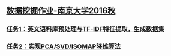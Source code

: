 ## [数据挖掘作业-南京大学2016秋](http://lamda.nju.edu.cn/yehj/DM16/dm16.html)

### [任务1：英文语料库预处理与TF-IDF特征提取，生成数据集](assignment1/Assignment1.pdf)

### [任务2：实现PCA/SVD/ISOMAP降维算法](assignment2/Assignment2.pdf)
